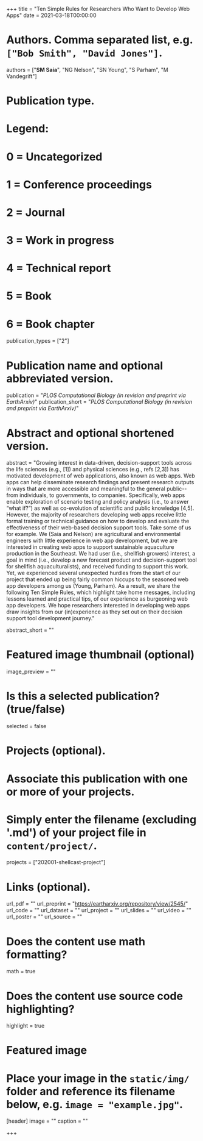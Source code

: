 +++
title = "Ten Simple Rules for Researchers Who Want to Develop Web Apps"
date = 2021-03-18T00:00:00

# Authors. Comma separated list, e.g. `["Bob Smith", "David Jones"]`.
authors = ["**SM Saia**", "NG Nelson", "SN Young", "S Parham", "M Vandegrift"]

# Publication type.
# Legend:
# 0 = Uncategorized
# 1 = Conference proceedings
# 2 = Journal
# 3 = Work in progress
# 4 = Technical report
# 5 = Book
# 6 = Book chapter
publication_types = ["2"]

# Publication name and optional abbreviated version.
publication = "*PLOS Computational Biology (in revision and preprint via EarthArxiv)*"
publication_short = "*PLOS Computational Biology (in revision and preprint via EarthArxiv)*"

# Abstract and optional shortened version.
abstract = "Growing interest in data-driven, decision-support tools across the life sciences (e.g., [1]) and physical sciences (e.g., refs [2,3]) has motivated development of web applications, also known as web apps. Web apps can help disseminate research findings and present research outputs in ways that are more accessible and meaningful to the general public--from individuals, to governments, to companies. Specifically, web apps enable exploration of scenario testing and policy analysis (i.e., to answer “what if?”) as well as co-evolution of scientific and public knowledge [4,5]. However, the majority of researchers developing web apps receive little formal training or technical guidance on how to develop and evaluate the effectiveness of their web-based decision support tools. Take some of us for example. We (Saia and Nelson) are agricultural and environmental engineers with little experience in web app development, but we are interested in creating web apps to support sustainable aquaculture production in the Southeast. We had user (i.e., shellfish growers) interest, a goal in mind (i.e., develop a new forecast product and decision-support tool for shellfish aquaculturalists), and received funding to support this work. Yet, we experienced several unexpected hurdles from the start of our project that ended up being fairly common hiccups to the seasoned web app developers among us (Young, Parham). As a result, we share the following Ten Simple Rules, which highlight take home messages, including lessons learned and practical tips, of our experience as burgeoning web app developers. We hope researchers interested in developing web apps draw insights from our (in)experience as they set out on their decision support tool development journey."

abstract_short = ""

# Featured image thumbnail (optional)
image_preview = ""

# Is this a selected publication? (true/false)
selected = false

# Projects (optional).
#   Associate this publication with one or more of your projects.
#   Simply enter the filename (excluding '.md') of your project file in `content/project/`.
projects = ["202001-shellcast-project"]

# Links (optional).
url_pdf = ""
url_preprint = "https://eartharxiv.org/repository/view/2545/"
url_code = ""
url_dataset = ""
url_project = ""
url_slides = ""
url_video = ""
url_poster = ""
url_source = ""

# Does the content use math formatting?
math = true

# Does the content use source code highlighting?
highlight = true

# Featured image
# Place your image in the `static/img/` folder and reference its filename below, e.g. `image = "example.jpg"`.
[header]
image = ""
caption = ""

+++